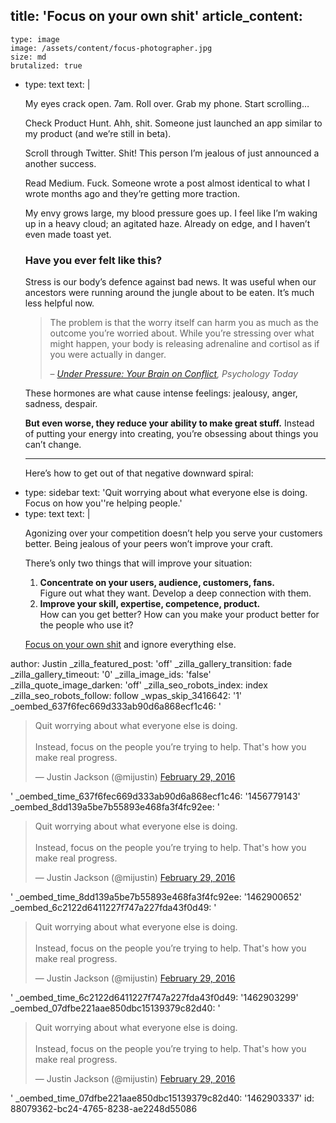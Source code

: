 title: 'Focus on your own shit'
article_content:
  -
    type: image
    image: /assets/content/focus-photographer.jpg
    size: md
    brutalized: true
  -
    type: text
    text: |
      <p>My eyes crack open. <g class="gr_ gr_59 gr-alert gr_gramm gr_inline_cards gr_run_anim Style multiReplace" id="59" data-gr-id="59">7am</g>. Roll over. Grab my phone. Start scrolling…</p><p>Check Product Hunt. Ahh, shit. Someone just launched an app similar to my product (and we’re still in beta).</p><p>Scroll through Twitter. Shit! This person I’m jealous of just announced <g class="gr_ gr_51 gr-alert gr_gramm gr_inline_cards gr_run_anim Grammar only-del replaceWithoutSep" id="51" data-gr-id="51">a another</g> success.</p><p>Read Medium. Fuck. Someone wrote a post almost identical to what I wrote months ago and they’re getting more traction.</p><p>My envy grows large, my blood pressure goes up. I feel like I’m waking up in a heavy cloud; an agitated haze. Already on edge, and I haven’t even made toast yet.</p><h3>Have you ever felt like this?</h3><p>Stress is our body’s <g class="gr_ gr_54 gr-alert gr_spell gr_inline_cards gr_run_anim ContextualSpelling multiReplace" id="54" data-gr-id="54">defence</g> against bad news. It was useful when our ancestors were running around the jungle about to be eaten. It’s much less helpful now.</p><blockquote><p>The problem is that the worry itself can harm you as much as the outcome you’re worried about. While you’re stressing over what might happen, your body is releasing adrenaline and cortisol as if you were actually in danger.</p>
      <footer>– <cite><a href="https://www.psychologytoday.com/blog/you-illuminated/201104/under-pressure-your-brain-conflict">Under Pressure: Your Brain on Conflict</a>, Psychology Today</cite></footer>
      </blockquote><p>These hormones are what cause intense feelings: jealousy, anger, sadness, despair.</p><p><strong>But even worse, they reduce your ability to make great stuff.</strong> Instead of putting your energy into creating, you’re obsessing about things you can’t change<g class="gr_ gr_60 gr-alert gr_gramm gr_inline_cards gr_run_anim Style replaceWithoutSep" id="60" data-gr-id="60">.</g></p><hr><p><g class="gr_ gr_60 gr-alert gr_gramm gr_inline_cards gr_disable_anim_appear Style replaceWithoutSep" id="60" data-gr-id="60">Here’s</g> how to get out of that negative downward spiral:</p>
  -
    type: sidebar
    text: 'Quit worrying about what everyone else is doing. Focus on how you''re helping people.'
  -
    type: text
    text: |
      <p>Agonizing over your competition doesn’t help you serve your customers better. Being jealous of your peers won’t improve your craft.</p><p>There’s only two things that will improve your situation:</p><ol>
      <li><strong>Concentrate on your users, audience, customers, fans.</strong><br>Figure out what they want. Develop a deep connection with them.</li>
      <li><strong>Improve your skill, expertise, competence, product.</strong><br>How can you get better? How can you make your product better for the people who use it?</li>
      </ol><p><a href="https://twitter.com/mijustin/status/704394454644314112">Focus on your own shit</a> and ignore everything else.</p>
author: Justin
_zilla_featured_post: 'off'
_zilla_gallery_transition: fade
_zilla_gallery_timeout: '0'
_zilla_image_ids: 'false'
_zilla_quote_image_darken: 'off'
_zilla_seo_robots_index: index
_zilla_seo_robots_follow: follow
_wpas_skip_3416642: '1'
_oembed_637f6fec669d333ab90d6a868ecf1c46: '<blockquote class="twitter-tweet" data-width="550"><p lang="en" dir="ltr">Quit worrying about what everyone else is doing.<br><br>Instead, focus on the people you’re trying to help. That&#39;s how you make real progress.</p>&mdash; Justin Jackson (@mijustin) <a href="https://twitter.com/mijustin/status/704394454644314112">February 29, 2016</a></blockquote><script async src="//platform.twitter.com/widgets.js" charset="utf-8"></script>'
_oembed_time_637f6fec669d333ab90d6a868ecf1c46: '1456779143'
_oembed_8dd139a5be7b55893e468fa3f4fc92ee: '<blockquote class="twitter-tweet" data-width="550"><p lang="en" dir="ltr">Quit worrying about what everyone else is doing.<br><br>Instead, focus on the people you’re trying to help. That&#39;s how you make real progress.</p>&mdash; Justin Jackson (@mijustin) <a href="https://twitter.com/mijustin/status/704394454644314112">February 29, 2016</a></blockquote><script async src="//platform.twitter.com/widgets.js" charset="utf-8"></script>'
_oembed_time_8dd139a5be7b55893e468fa3f4fc92ee: '1462900652'
_oembed_6c2122d6411227f747a227fda43f0d49: '<blockquote class="twitter-tweet" data-width="500"><p lang="en" dir="ltr">Quit worrying about what everyone else is doing.<br><br>Instead, focus on the people you’re trying to help. That&#39;s how you make real progress.</p>&mdash; Justin Jackson (@mijustin) <a href="https://twitter.com/mijustin/status/704394454644314112">February 29, 2016</a></blockquote><script async src="//platform.twitter.com/widgets.js" charset="utf-8"></script>'
_oembed_time_6c2122d6411227f747a227fda43f0d49: '1462903299'
_oembed_07dfbe221aae850dbc15139379c82d40: '<blockquote class="twitter-tweet" data-width="550"><p lang="en" dir="ltr">Quit worrying about what everyone else is doing.<br><br>Instead, focus on the people you’re trying to help. That&#39;s how you make real progress.</p>&mdash; Justin Jackson (@mijustin) <a href="https://twitter.com/mijustin/status/704394454644314112">February 29, 2016</a></blockquote><script async src="//platform.twitter.com/widgets.js" charset="utf-8"></script>'
_oembed_time_07dfbe221aae850dbc15139379c82d40: '1462903337'
id: 88079362-bc24-4765-8238-ae2248d55086
